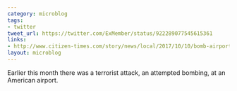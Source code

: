 ```yaml
---
category: microblog
tags:
- twitter
tweet_url: https://twitter.com/ExMember/status/922289077545615361
links:
- http://www.citizen-times.com/story/news/local/2017/10/10/bomb-airport-ammonium-nitrate-fuel-oil-mix-suspect-make-first-appearance/749394001/
layout: microblog
---
```

Earlier this month there was a terrorist attack, an attempted bombing, at an American airport.
